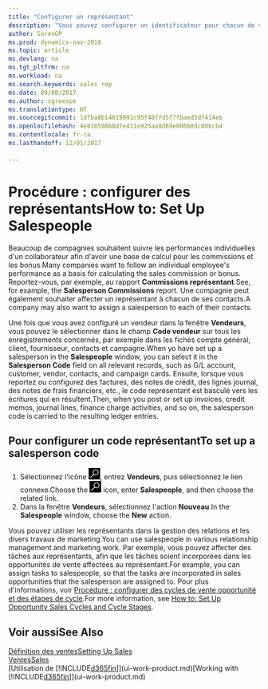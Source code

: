 ```yaml
---
title: "Configurer un représentant"
description: "Vous pouvez configurer un identificateur pour chacun de vos représentants, afin de pouvoir suivre les performances de la personne ou affecter un représentant à un contact."
author: SorenGP
ms.prod: dynamics-nav-2018
ms.topic: article
ms.devlang: na
ms.tgt_pltfrm: na
ms.workload: na
ms.search.keywords: sales rep
ms.date: 09/08/2017
ms.author: sgroespe
ms.translationtype: HT
ms.sourcegitcommit: 1dfba8b14019991c95f40ffd5f7fbaed5df414eb
ms.openlocfilehash: 4e818508b8d7e411e925aa8d69e80660dc00bcb4
ms.contentlocale: fr-ca
ms.lasthandoff: 12/01/2017

---
```

# <a name="how-to-set-up-salespeople"></a><span data-ttu-id="1db47-103">Procédure : configurer des représentants</span><span class="sxs-lookup"><span data-stu-id="1db47-103">How to: Set Up Salespeople</span></span>
<span data-ttu-id="1db47-104">Beaucoup de compagnies souhaitent suivre les performances individuelles d'un collaborateur afin d'avoir une base de calcul pour les commissions et les bonus.</span><span class="sxs-lookup"><span data-stu-id="1db47-104">Many companies want to follow an individual employee's performance as a basis for calculating the sales commission or bonus.</span></span> <span data-ttu-id="1db47-105">Reportez-vous, par exemple, au rapport **Commissions représentant**.</span><span class="sxs-lookup"><span data-stu-id="1db47-105">See, for example, the **Salesperson Commissions** report.</span></span> <span data-ttu-id="1db47-106">Une compagnie peut également souhaiter affecter un représentant à chacun de ses contacts.</span><span class="sxs-lookup"><span data-stu-id="1db47-106">A company may also want to assign a salesperson to each of their contacts.</span></span>

<span data-ttu-id="1db47-107">Une fois que vous avez configuré un vendeur dans la fenêtre **Vendeurs**, vous pouvez le sélectionner dans le champ **Code vendeur** sur tous les enregistrements concernés, par exemple dans les fiches compte général, client, fournisseur, contacts et campagne.</span><span class="sxs-lookup"><span data-stu-id="1db47-107">When yo have set up a salesperson in the **Salespeople** window, you can select it in the **Salesperson Code** field on all relevant records, such as G/L account, customer, vendor, contacts, and campaign cards.</span></span> <span data-ttu-id="1db47-108">Ensuite, lorsque vous reportez ou configurez des factures, des notes de crédit, des lignes journal, des notes de frais financiers, etc., le code représentant est basculé vers les écritures qui en résultent.</span><span class="sxs-lookup"><span data-stu-id="1db47-108">Then, when you post or set up invoices, credit memos, journal lines, finance charge activities, and so on, the salesperson code is carried to the resulting ledger entries.</span></span>

## <a name="to-set-up-a-salesperson-code"></a><span data-ttu-id="1db47-109">Pour configurer un code représentant</span><span class="sxs-lookup"><span data-stu-id="1db47-109">To set up a salesperson code</span></span>
1. <span data-ttu-id="1db47-110">Sélectionnez l'icône ![Page ou état pour la recherche](media/ui-search/search_small.png "icône Page ou état pour la recherche"), entrez **Vendeurs**, puis sélectionnez le lien connexe.</span><span class="sxs-lookup"><span data-stu-id="1db47-110">Choose the ![Search for Page or Report](media/ui-search/search_small.png "Search for Page or Report icon") icon, enter **Salespeople**, and then choose the related link.</span></span>
2. <span data-ttu-id="1db47-111">Dans la fenêtre **Vendeurs**, sélectionnez l'action **Nouveau**.</span><span class="sxs-lookup"><span data-stu-id="1db47-111">In the **Salespeople** window, choose the **New** action.</span></span>

<span data-ttu-id="1db47-112">Vous pouvez utiliser les représentants dans la gestion des relations et les divers travaux de marketing.</span><span class="sxs-lookup"><span data-stu-id="1db47-112">You can use salespeople in various relationship management and marketing work.</span></span> <span data-ttu-id="1db47-113">Par exemple, vous pouvez affecter des tâches aux représentants, afin que les tâches soient incorporées dans les opportunités de vente affectées au représentant.</span><span class="sxs-lookup"><span data-stu-id="1db47-113">For example, you can assign tasks to salespeople, so that the tasks are incorporated in sales opportunities that the salesperson are assigned to.</span></span> <span data-ttu-id="1db47-114">Pour plus d'informations, voir [Procédure : configurer des cycles de vente opportunité et des étapes de cycle](marketing-how-setup-opportunity-sales-cycles-stages.md).</span><span class="sxs-lookup"><span data-stu-id="1db47-114">For more information, see [How to: Set Up Opportunity Sales Cycles and Cycle Stages](marketing-how-setup-opportunity-sales-cycles-stages.md).</span></span>

## <a name="see-also"></a><span data-ttu-id="1db47-115">Voir aussi</span><span class="sxs-lookup"><span data-stu-id="1db47-115">See Also</span></span>
[<span data-ttu-id="1db47-116">Définition des ventes</span><span class="sxs-lookup"><span data-stu-id="1db47-116">Setting Up Sales</span></span>](sales-setup-sales.md)  
[<span data-ttu-id="1db47-117">Ventes</span><span class="sxs-lookup"><span data-stu-id="1db47-117">Sales</span></span>](sales-manage-sales.md)  
<span data-ttu-id="1db47-118">[Utilisation de [!INCLUDE[d365fin](includes/d365fin_md.md)]](ui-work-product.md)</span><span class="sxs-lookup"><span data-stu-id="1db47-118">[Working with [!INCLUDE[d365fin](includes/d365fin_md.md)]](ui-work-product.md)</span></span>  

